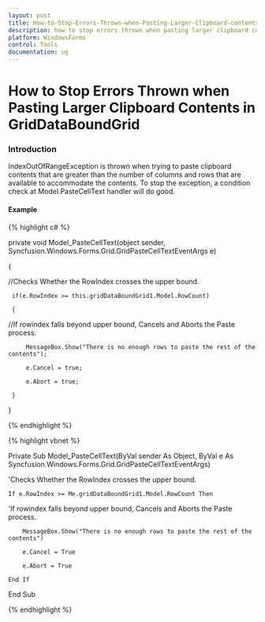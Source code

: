 ```yaml
---
layout: post
title: How-to-Stop-Errors-Thrown-when-Pasting-Larger-Clipboard-contents-in-Griddataboundgrid
description: how to stop errors thrown when pasting larger clipboard contents in griddataboundgrid
platform: WindowsForms
control: Tools
documentation: ug
---
```


# How to Stop Errors Thrown when Pasting Larger Clipboard Contents in GridDataBoundGrid

### Introduction

IndexOutOfRangeException is thrown when trying to paste clipboard contents that are greater than the number of columns and rows that are available to accommodate the contents. To stop the exception, a condition check at Model.PasteCellText handler will do good.

#### Example

{% highlight c# %}



private void Model_PasteCellText(object sender, Syncfusion.Windows.Forms.Grid.GridPasteCellTextEventArgs e)

{

//Checks Whether the RowIndex crosses the upper bound.

     if(e.RowIndex >= this.gridDataBoundGrid1.Model.RowCount)

     {

//If rowindex falls beyond upper bound, Cancels and Aborts the Paste process.

         MessageBox.Show("There is no enough rows to paste the rest of the contents");

         e.Cancel = true;

         e.Abort = true;

     }

}


{% endhighlight %}

{% highlight vbnet %}



Private Sub Model_PasteCellText(ByVal sender As Object, ByVal e As Syncfusion.Windows.Forms.Grid.GridPasteCellTextEventArgs)



'Checks Whether the RowIndex crosses the upper bound.  

    If e.RowIndex >= Me.gridDataBoundGrid1.Model.RowCount Then



'If rowindex falls beyond upper bound, Cancels and Aborts the Paste process.

        MessageBox.Show("There is no enough rows to paste the rest of the contents")

        e.Cancel = True

        e.Abort = True

    End If

End Sub


{% endhighlight %}

